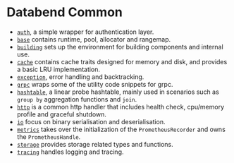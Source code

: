 # Databend Common

- [`auth`](./auth/), a simple wrapper for authentication layer.
- [`base`](./base/) contains runtime, pool, allocator and rangemap.
- [`building`](./building/) sets up the environment for building components and internal use.
- [`cache`](./cache/) contains cache traits designed for memory and disk, and provides a basic LRU implementation.
- [`exception`](./exception/), error handling and backtracking.
- [`grpc`](./grpc/) wraps some of the utility code snippets for grpc.
- [`hashtable`](./hashtable/), a linear probe hashtable, mainly used in scenarios such as `group by` aggregation functions and `join`.
- [`http`](./http/) is a common http handler that includes health check, cpu/memory profile and graceful shutdown.
- [`io`](./io/) focus on binary serialisation and deserialisation.
- [`metrics`](./metrics/) takes over the initialization of the `PrometheusRecorder` and owns the `PrometheusHandle`. 
- [`storage`](./storage/) provides storage related types and functions.
- [`tracing`](./tracing/) handles logging and tracing.
